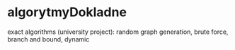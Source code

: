 # algorytmyDokladne
exact algorithms (university project): random graph generation, brute force, branch and bound, dynamic 
